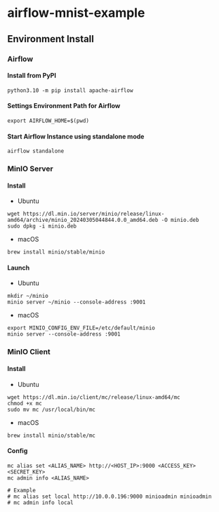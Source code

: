 # airflow-mnist-example

## Environment Install

### Airflow

#### Install from PyPI

```shell
python3.10 -m pip install apache-airflow
```

#### Settings Environment Path for Airflow

```shell
export AIRFLOW_HOME=$(pwd)
```

#### Start Airflow Instance using standalone mode

```shell
airflow standalone
```

### MinIO Server

#### Install

* Ubuntu

```shell
wget https://dl.min.io/server/minio/release/linux-amd64/archive/minio_20240305044844.0.0_amd64.deb -O minio.deb
sudo dpkg -i minio.deb
```

* macOS

```shell
brew install minio/stable/minio
```

#### Launch

* Ubuntu

```shell
mkdir ~/minio
minio server ~/minio --console-address :9001
```

* macOS

```shell
export MINIO_CONFIG_ENV_FILE=/etc/default/minio
minio server --console-address :9001
```

### MinIO Client

#### Install

* Ubuntu

```shell
wget https://dl.min.io/client/mc/release/linux-amd64/mc
chmod +x mc
sudo mv mc /usr/local/bin/mc
```

* macOS

```shell
brew install minio/stable/mc
```

#### Config

```shell
mc alias set <ALIAS_NAME> http://<HOST_IP>:9000 <ACCESS_KEY> <SECRET_KEY> 
mc admin info <ALIAS_NAME>

# Example
# mc alias set local http://10.0.0.196:9000 minioadmin minioadmin
# mc admin info local
```
